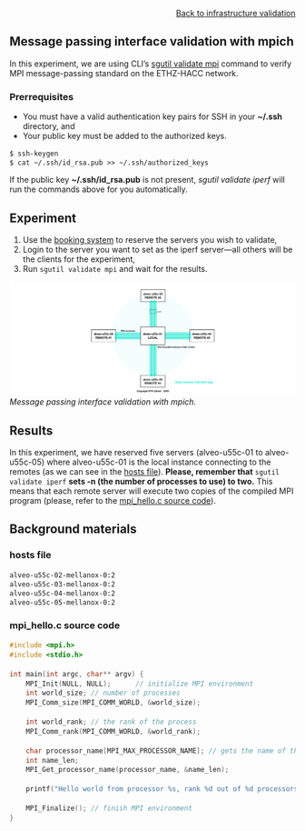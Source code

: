 <div id="readme" class="Box-body readme blob js-code-block-container">
<article class="markdown-body entry-content p-3 p-md-6" itemprop="text">
<p align="right">
<a href="https://github.com/fpgasystems/hacc/blob/main/infrastructure-validation/README.md#infrastructure-validation">Back to infrastructure validation</a>
</p>

# Message passing interface validation with mpich
In this experiment, we are using CLI’s [sgutil validate mpi](../../CLI/docs/sgutil-validate-mpi.md#sgutil-validate-mpi) command to verify MPI message-passing standard on the ETHZ-HACC network.

### Prerrequisites
* You must have a valid authentication key pairs for SSH in your **~/.ssh** directory, and
* Your public key must be added to the authorized keys. 

```
$ ssh-keygen
$ cat ~/.ssh/id_rsa.pub >> ~/.ssh/authorized_keys
```

If the public key **~/.ssh/id_rsa.pub** is not present, *sgutil validate iperf* will run the commands above for you automatically.

## Experiment
1. Use the [booking system](https://alveo-booking.ethz.ch/login.php) to reserve the servers you wish to validate,
2. Login to the server you want to set as the iperf server—all others will be the clients for the experiment,
3. Run ```sgutil validate mpi``` and wait for the results.

![Message passing interface validation with mpich.](./infrastructure-validation-mpi.png "Message passing interface validation with mpich.")
*Message passing interface validation with mpich.*

## Results
In this experiment, we have reserved five servers (alveo-u55c-01 to alveo-u55c-05) where alveo-u55c-01 is the local instance connecting to the remotes (as we can see in the [hosts file](#hosts-file)). **Please, remember that** ```sgutil validate iperf``` **sets -n (the number of processes to use) to two.** This means that each remote server will execute two copies of the compiled MPI program (please, refer to the [mpi_hello.c source code](#mpi_helloc-source-code)).

## Background materials

### hosts file
```
alveo-u55c-02-mellanox-0:2
alveo-u55c-03-mellanox-0:2
alveo-u55c-04-mellanox-0:2
alveo-u55c-05-mellanox-0:2
```

### mpi_hello.c source code
```c
#include <mpi.h>
#include <stdio.h>

int main(int argc, char** argv) {
	MPI_Init(NULL, NULL);      // initialize MPI environment
	int world_size; // number of processes
	MPI_Comm_size(MPI_COMM_WORLD, &world_size);

	int world_rank; // the rank of the process
	MPI_Comm_rank(MPI_COMM_WORLD, &world_rank);

	char processor_name[MPI_MAX_PROCESSOR_NAME]; // gets the name of the processor
	int name_len;
	MPI_Get_processor_name(processor_name, &name_len);

	printf("Hello world from processor %s, rank %d out of %d processors\n", processor_name, world_rank, world_size);

	MPI_Finalize(); // finish MPI environment
}
```